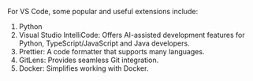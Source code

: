 
For VS Code, some popular and useful extensions include:

1. Python
2. Visual Studio IntelliCode: Offers AI-assisted development features for Python, TypeScript/JavaScript and Java developers.
3. Prettier: A code formatter that supports many languages.
4. GitLens: Provides seamless Git integration.
5. Docker: Simplifies working with Docker.
